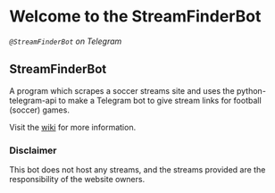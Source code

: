 # Welcome to the StreamFinderBot
_`@StreamFinderBot` on Telegram_

## StreamFinderBot
A program which scrapes a soccer streams site and uses the python-telegram-api to make a Telegram bot to give stream links for football (soccer) games.

Visit the [wiki](https://github.com/JaySShah7/StreamFinderBot/wiki) for more information.

### Disclaimer
This bot does not host any streams, and the streams provided are the responsibility of the website owners.

